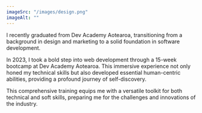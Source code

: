 ```yaml
---
imageSrc: "/images/design.png"
imageAlt: ""
---
```


I recently graduated from Dev Academy Aotearoa, transitioning from a background in design and marketing to a solid foundation in software development.

In 2023, I took a bold step into web development through a 15-week bootcamp at Dev Academy Aotearoa. This immersive experience not only honed my technical skills but also developed essential human-centric abilities, providing a profound journey of self-discovery.

This comprehensive training equips me with a versatile toolkit for both technical and soft skills, preparing me for the challenges and innovations of the industry.

<!-- Photo by <a href="https://unsplash.com/@charlesdeluvio?utm_source=unsplash&utm_medium=referral&utm_content=creditCopyText" target="_blank" rel="nofollow noopener noreferrer" aria-label="External Link"><u>Charles Deluvio</u></a> on Unsplash -->
